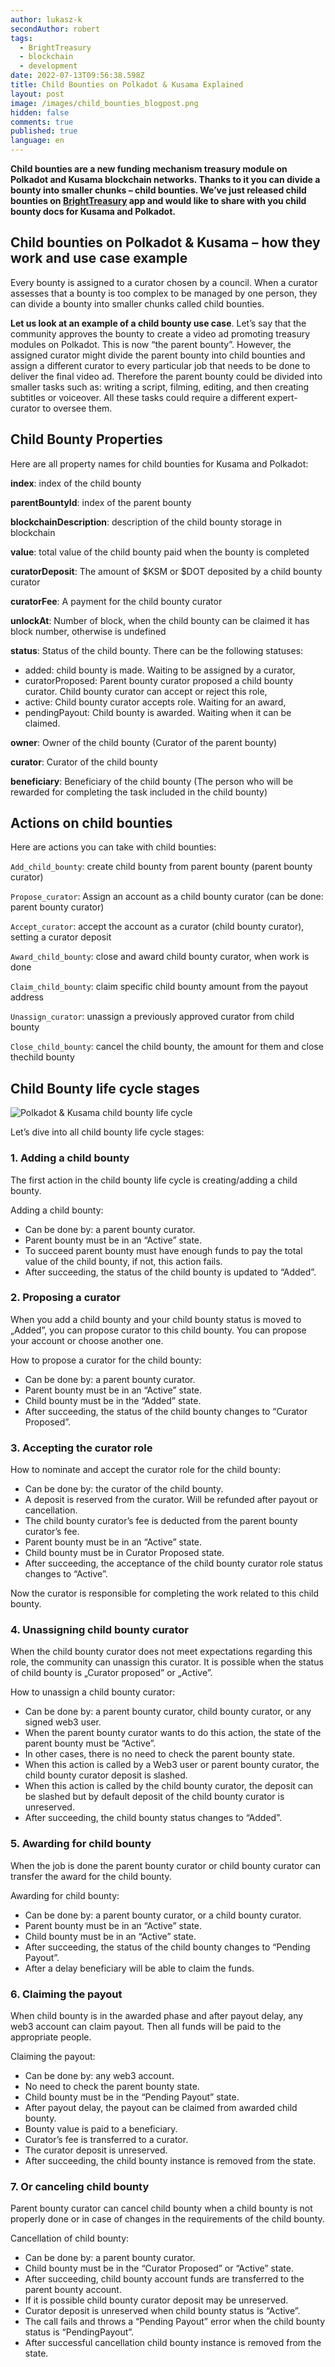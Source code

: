 ```yaml
---
author: lukasz-k
secondAuthor: robert
tags:
  - BrightTreasury
  - blockchain
  - development
date: 2022-07-13T09:56:38.598Z
title: Child Bounties on Polkadot & Kusama Explained
layout: post
image: /images/child_bounties_blogpost.png
hidden: false
comments: true
published: true
language: en
---
```

**Child bounties are a new funding mechanism treasury module on Polkadot and Kusama blockchain networks. Thanks to it you can divide a bounty into smaller chunks – child bounties. We’ve just released child bounties on [BrightTreasury](https://treasury.bright.dev/?utm_source=brightinventions_blog&utm_medium=link_article&utm_campaign=child_bounties&utm_id=content_marketing) app and would like to share with you child bounty docs for Kusama and Polkadot.**

## Child bounties on Polkadot & Kusama – how they work and use case example

Every bounty is assigned to a curator chosen by a council. When a curator assesses that a bounty is too complex to be managed by one person, they can divide a bounty into smaller chunks called child bounties.

**Let us look at an example of a child bounty use case**. Let’s say that the community approves the bounty to create a video ad promoting treasury modules on Polkadot. This is now “the parent bounty”. However, the assigned curator might divide the parent bounty into child bounties and assign a different curator to every particular job that needs to be done to deliver the final video ad. Therefore the parent bounty could be divided into smaller tasks such as: writing a script, filming, editing, and then creating subtitles or voiceover. All these tasks could require a different expert-curator to oversee them.

## Child Bounty Properties

Here are all property names for child bounties for Kusama and Polkadot:

**index**: index of the child bounty

**parentBountyId**: index of the parent bounty

**blockchainDescription**: description of the child bounty storage in blockchain

**value**: total value of the child bounty paid when the bounty is completed

**curatorDeposit**: The amount of $KSM or $DOT deposited by a child bounty curator

**curatorFee**: A payment for the child bounty curator

**unlockAt**: Number of block, when the child bounty can be claimed it has block number, otherwise is undefined

**status**: Status of the child bounty. There can be the following statuses: 

* added: child bounty is made. Waiting to be assigned by a curator,
* curatorProposed: Parent bounty curator proposed a child bounty curator. Child bounty curator can accept or reject this role,
* active: Child bounty curator accepts role. Waiting for an award,
* pendingPayout: Child bounty is awarded. Waiting when it can be claimed.

**owner**: Owner of the child bounty (Curator of the parent bounty)

**curator**: Curator of the child bounty

**beneficiary**: Beneficiary of the child bounty (The person who will be rewarded for completing the task included in the child bounty)

## Actions on child bounties

Here are actions you can take with child bounties:

`Add_child_bounty`: create child bounty from parent bounty (parent bounty curator)

`Propose_curator`: Assign an account as a child bounty curator (can be done: parent bounty curator)

`Accept_curator`: accept the account as a curator (child bounty curator), setting a curator deposit

`Award_child_bounty`: close and award child bounty curator, when work is done

`Claim_child_bounty`: claim specific child bounty amount from the payout address

`Unassign_curator`: unassign a previously approved curator from child bounty

`Close_child_bounty`: cancel the child bounty, the amount for them and close  thechild bounty

## Child Bounty life cycle stages

![Polkadot & Kusama child bounty life cycle](../../static/images/blog_post_childbounties_life_cycle.png "")

Let’s dive into all child bounty life cycle stages:

### **1. Adding a child bounty**

The first action in the child bounty life cycle is creating/adding a child bounty.

 Adding a child bounty:

* Can be done by: a parent bounty curator.
* Parent bounty must be in an “Active” state.
* To succeed parent bounty must have enough funds to pay the total value of the child bounty, if not, this action fails.
* After succeeding, the status of the child bounty is updated to “Added”.

### **2. Proposing a curator**

When you add a child bounty and your child bounty status is moved to „Added”, you can propose curator to this child bounty. You can propose your account or choose another one.

How to propose a curator for the child bounty:

* Can be done by: a parent bounty curator.
* Parent bounty must be in an “Active” state.
* Child bounty must be in the “Added” state.
* After succeeding, the status of the child bounty changes to “Curator Proposed”.

### 3. Accepting the curator role

How to nominate and accept the curator role for the child bounty:

* Can be done by: the curator of the child bounty.
* A deposit is reserved from the curator. Will be refunded after payout or cancellation.
* The child bounty curator’s fee is deducted from the parent bounty curator’s fee.
* Parent bounty must be in an “Active” state.
* Child bounty must be in Curator Proposed state.
* After succeeding, the acceptance of the child bounty curator role status changes to “Active”.

Now the curator is responsible for completing the work related to this child bounty.

### 4. Unassigning child bounty curator

When the child bounty curator does not meet expectations regarding this role, the community can unassign this curator. It is possible when the status of child bounty is „Curator proposed” or „Active”.

How to unassign a child bounty curator:

* Can be done by: a parent bounty curator, child bounty curator, or any signed web3 user.
* When the parent bounty curator wants to do this action, the state of the parent bounty must be “Active”.
* In other cases, there is no need to check the parent bounty state.
* When this action is called by a Web3 user or parent bounty curator, the child bounty curator deposit is slashed.
* When this action is called by the child bounty curator, the deposit can be slashed but by default deposit of the child bounty curator is unreserved.
* After succeeding, the child bounty status changes to “Added”.

### 5. Awarding for child bounty

When the job is done the parent bounty curator or child bounty curator can transfer the award for the child bounty.

Awarding for child bounty:

* Can be done by: a parent bounty curator, or a child bounty curator.
* Parent bounty must be in an “Active” state.
* Child bounty must be in an “Active” state.
* After succeeding, the status of the child bounty changes to “Pending Payout”.
* After a delay beneficiary will be able to claim the funds.

### 6. Claiming the payout

When child bounty is in the awarded phase and after payout delay, any web3 account can claim payout. Then all funds will be paid to the appropriate people.

Claiming the payout:

* Can be done by: any web3 account.
* No need to check the parent bounty state.
* Child bounty must be in the “Pending Payout” state.
* After payout delay, the payout can be claimed from awarded child bounty.
* Bounty value is paid to a beneficiary.
* Curator’s fee is transferred to a curator.
* The curator deposit is unreserved.
* After succeeding, the child bounty instance is removed from the state.

### 7. Or canceling child bounty

Parent bounty curator can cancel child bounty when a child bounty is not properly done or in case of changes in the requirements of the child bounty.

Cancellation of child bounty:

* Can be done by: a parent bounty curator.
* Child bounty must be in the “Curator Proposed” or “Active” state.
* After succeeding, child bounty account funds are transferred to the parent bounty account.
* If it is possible child bounty curator deposit may be unreserved.
* Curator deposit is unreserved when child bounty status is “Active”.
* The call fails and throws a “Pending Payout” error when the child bounty status is “PendingPayout”.
* After successful cancellation child bounty instance is removed from the state.
